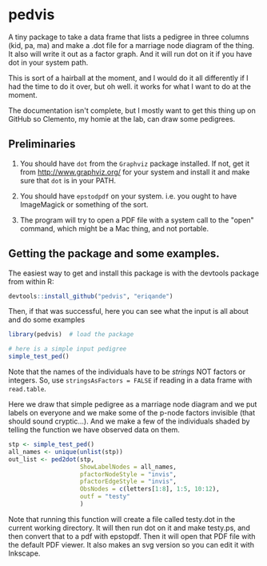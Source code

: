 # pedvis

A tiny package to take a data frame that lists a pedigree in three columns 
(kid, pa, ma) and make a .dot file for a marriage node diagram of the thing.
It also will write it out as a factor graph.  And it will run dot on it if
you have dot in your system path.


This is sort of a hairball at the moment, and I would do it all differently
if I had the time to do it over, but oh well.  it works for what I want to do
at the moment.

The documentation isn't complete, but I mostly want to get this thing up on
GitHub so Clemento, my homie at the lab, can draw some pedigrees.

## Preliminaries

1. You should have `dot` from the `Graphviz` package installed.  If not, get it 
from http://www.graphviz.org/ for your system and install it and make sure that 
`dot` is in your PATH.

2. You should have `epstodpdf` on your system.  i.e. you ought to have ImageMagick
or something of the sort.

3. The program will try to open a PDF file with a system call to the "open" command,
which might be a Mac thing, and not portable.


## Getting the package and some examples.

The easiest way to get and install this package is with the devtools package from 
within R:
```r
devtools::install_github("pedvis", "eriqande")
```

Then, if that was successful, here you can see what the input is all about and do some examples
```r
library(pedvis)  # load the package

# here is a simple input pedigree
simple_test_ped()
```
Note that the names of the individuals have to be 
*strings* NOT factors or integers.  So, use `stringsAsFactors = FALSE`
if reading in a data frame with `read.table`.

Here we draw that simple pedigree as a marriage node diagram and we put labels on everyone and
we make some of the p-node factors invisible (that should sound cryptic...).
And we make a few of the individuals shaded by telling the function we have observed data on them.
```r
stp <- simple_test_ped()
all_names <- unique(unlist(stp))
out_list <- ped2dot(stp, 
                    ShowLabelNodes = all_names, 
                    pfactorNodeStyle = "invis", 
                    pfactorEdgeStyle = "invis", 
                    ObsNodes = c(letters[1:8], 1:5, 10:12), 
                    outf = "testy"
                    )
```

Note that running this function will create a file called testy.dot in the current working directory.  It will 
then run dot on it and make testy.ps, and then convert that to a pdf with epstopdf.  Then it will open that
PDF file with the default PDF viewer.  It also makes an svg version so you can edit it with Inkscape.